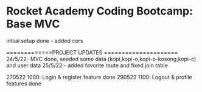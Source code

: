 # Rocket Academy Coding Bootcamp: Base MVC

intiial setup done - added cors

=============PROJECT UPDATES =====================
24/5/22- MVC done, seeded some data (kopi,kopi-o,kopi-o-kosong,kopi-c) and user data
25/5/22 - added favorite route and fixed join table

270522 1000: Login & register feature done
290522 1100: Logout & profile features done
